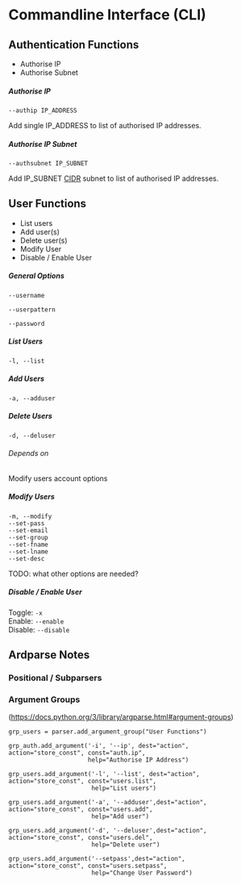 Commandline Interface (CLI)
===========================

Authentication Functions
------------------------

- Authorise IP
- Authorise Subnet

##### Authorise IP
`--authip IP_ADDRESS`

Add single IP_ADDRESS to list of authorised IP addresses.

##### Authorise IP Subnet
`--authsubnet IP_SUBNET`

Add IP_SUBNET [CIDR](https://en.wikipedia.org/wiki/Classless_Inter-Domain_Routing) subnet to list of authorised IP addresses.

User Functions
--------------

- List users
- Add user(s)
- Delete user(s)
- Modify User
- Disable / Enable User

##### General Options
`--username`
 
 `--userpattern`
 
 `--password`

##### List Users
`-l, --list`

##### Add Users
`-a, --adduser`

##### Delete Users
`-d, --deluser`

###### Depends on 
Modify users account options

##### Modify Users
`-m, --modify`    
`--set-pass`  
`--set-email`  
`--set-group`  
`--set-fname`   
`--set-lname`   
`--set-desc`   


TODO: what other options are needed?

##### Disable / Enable User
Toggle: `-x`  
Enable: `--enable`  
Disable: `--disable`  


Ardparse Notes
--------------
### Positional / Subparsers

### Argument Groups
(https://docs.python.org/3/library/argparse.html#argument-groups)



```grp_auth = parser.add_argument_group("Auth Functions")
grp_users = parser.add_argument_group("User Functions")

grp_auth.add_argument('-i', '--ip', dest="action", action="store_const", const="auth.ip",
                      help="Authorise IP Address")

grp_users.add_argument('-l', '--list', dest="action", action="store_const", const="users.list",
                       help="List users")

grp_users.add_argument('-a', '--adduser',dest="action", action="store_const", const="users.add",
                       help="Add user")

grp_users.add_argument('-d', '--deluser',dest="action", action="store_const", const="users.del",
                       help="Delete user")

grp_users.add_argument('--setpass',dest="action", action="store_const", const="users.setpass",
                       help="Change User Password")

```